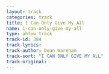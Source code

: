 ```yaml
---
layout: track
categories: track
title: I Can Only Give My All
name: i-can-only-give-my-all
type: ahfow_track
track-id: 384
track-lyrics: 
track-author: Dean Wareham
track-sort: "I CAN ONLY GIVE MY ALL"
track-original: 
---
```

